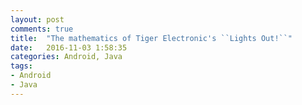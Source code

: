 ```yaml
---
layout: post
comments: true
title:  "The mathematics of Tiger Electronic's ``Lights Out!``"
date:   2016-11-03 1:58:35
categories: Android, Java
tags:
- Android
- Java
---
```


## 